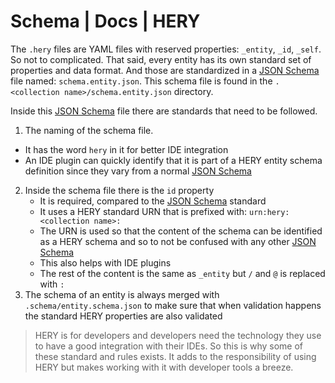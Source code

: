 # Schema | Docs | HERY
The `.hery` files are YAML files with reserved properties: `_entity`, `_id`, `_self`. So not to complicated. That said,
every entity has its own standard set of properties and data format. And those are standardized in a [JSON Schema](https://json-schema.org/)
file named: `schema.entity.json`. This schema file is found in the `.<collection name>/schema.entity.json` directory.

Inside this [JSON Schema](https://json-schema.org/) file there are standards that need to be followed.

1. The naming of the schema file.
  - It has the word `hery` in it for better IDE integration
  - An IDE plugin can quickly identify that it is part of a HERY entity schema definition since they vary from a normal [JSON Schema](https://json-schema.org/)
2. Inside the schema file there is the `id` property
   - It is required, compared to the [JSON Schema](https://json-schema.org/) standard
   - It uses a HERY standard URN that is prefixed with: `urn:hery:<collection name>:`
   - The URN is used so that the content of the schema can be identified as a HERY schema and so to not be confused with any other [JSON Schema](https://json-schema.org/)
   - This also helps with IDE plugins
   - The rest of the content is the same as `_entity` but `/` and `@` is replaced with `:`
3. The schema of an entity is always merged with `.schema/entity.schema.json` to make sure that when validation happens the standard HERY properties are also validated

> HERY is for developers and developers need the technology they use to have a good integration with their IDEs.
> So this is why some of these standard and rules exists. It adds to the responsibility of using HERY but makes working with it
> with developer tools a breeze.
